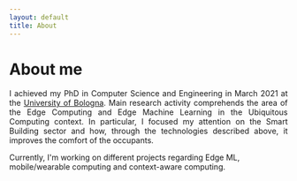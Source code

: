 ```yaml
---
layout: default
title: About
---
```

# About me

<p style="text-align: justify;"> I achieved my PhD in Computer Science and Engineering in March 2021 at the <a href="https://disi.unibo.it/" target="_blank">University of Bologna</a>. Main research activity comprehends the area of the Edge Computing and Edge Machine Learning in the Ubiquitous Computing context. In particular, I focused my attention on the Smart Building sector and how, through the technologies described above, it improves the comfort of the occupants. 

Currently, I'm working on different projects regarding Edge ML, mobile/wearable computing and context-aware computing.
</p>

<p style="text-align: justify;"> </p>

